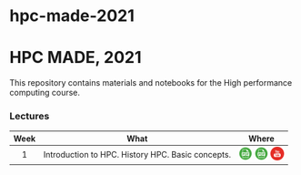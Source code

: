 # hpc-made-2021 

# HPC MADE, 2021
This repository contains materials and notebooks for the High performance computing course.

### Lectures

<table>
  <thead>
    <tr>
      <th>Week</th>
      <th>What</th>
      <th>Where</th>
    </tr>
  </thead>
  <tbody>
    <!-------------------- WEEK 1 -------------------->
    <tr>
      <td align="center"><a>1</a></td>
      <td align="center">Introduction to HPC. History HPC. Basic concepts.</td>
      <td align="center">
        <a href="./lections/01-01-intro.pdf"><img src="./icons/pdf.png"/></a>
        <a href="./lections/01-02-make.pdf"><img src="./icons/pdf.png"/></a>
        <a href="https://youtu.be/GEEwspEyQdY"><img src="./icons/youtube.png"/></a>
      </td>
    </tr>
  </tbody>
</table>